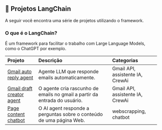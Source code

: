 ## 🦜 Projetos LangChain
A seguir você encontra uma série de projetos utilizando o framework.

### O que é o LangChain?
É um framework para facilitar o trabalho com Large Language Models, como o ChatGPT por exemplo.

| Projeto              | Descrição                | Categorias                 |
| :-------------------- | :--------------------- |:--------------------------- |
| [Gmail auto reply agent](#) |  Agente LLM que responde emails automaticamente. | Gmail API, assistente IA, CrewAi |
| [Gmail draft creator agent](https://github.com/lucas-mithidieri/langchain/tree/main/gmail-draft-creator-agent) | O agente cria rascunho de emails no gmail a partir da entrada do usuário. | Gmail API, assistente IA, CrewAi |
|     [Page content chatbot](https://github.com/lucas-mithidieri/langchain/tree/main/page-content-chatbot)       |     O AI agent responde a perguntas sobre o conteúdo de uma página Web.      |      webscrapping, chatbot           |
